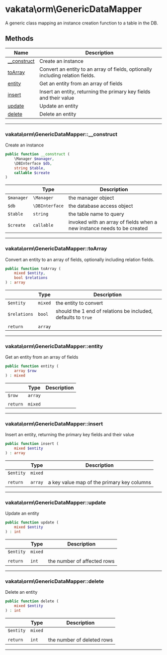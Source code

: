 # vakata\orm\GenericDataMapper
A generic class mapping an instance creation function to a table in the DB.

## Methods

| Name | Description |
|------|-------------|
|[__construct](#vakata\orm\genericdatamapper__construct)|Create an instance|
|[toArray](#vakata\orm\genericdatamappertoarray)|Convert an entity to an array of fields, optionally including relation fields.|
|[entity](#vakata\orm\genericdatamapperentity)|Get an entity from an array of fields|
|[insert](#vakata\orm\genericdatamapperinsert)|Insert an entity, returning the primary key fields and their value|
|[update](#vakata\orm\genericdatamapperupdate)|Update an entity|
|[delete](#vakata\orm\genericdatamapperdelete)|Delete an entity|

---



### vakata\orm\GenericDataMapper::__construct
Create an instance  


```php
public function __construct (  
    \Manager $manager,  
    \DBInterface $db,  
    string $table,  
    callable $create  
)   
```

|  | Type | Description |
|-----|-----|-----|
| `$manager` | `\Manager` | the manager object |
| `$db` | `\DBInterface` | the database access object |
| `$table` | `string` | the table name to query |
| `$create` | `callable` | invoked with an array of fields when a new instance needs to be created |

---


### vakata\orm\GenericDataMapper::toArray
Convert an entity to an array of fields, optionally including relation fields.  


```php
public function toArray (  
    mixed $entity,  
    bool $relations  
) : array    
```

|  | Type | Description |
|-----|-----|-----|
| `$entity` | `mixed` | the entity to convert |
| `$relations` | `bool` | should the 1 end of relations be included, defaults to `true` |
|  |  |  |
| `return` | `array` |  |

---


### vakata\orm\GenericDataMapper::entity
Get an entity from an array of fields  


```php
public function entity (  
    array $row  
) : mixed    
```

|  | Type | Description |
|-----|-----|-----|
| `$row` | `array` |  |
|  |  |  |
| `return` | `mixed` |  |

---


### vakata\orm\GenericDataMapper::insert
Insert an entity, returning the primary key fields and their value  


```php
public function insert (  
    mixed $entity  
) : array    
```

|  | Type | Description |
|-----|-----|-----|
| `$entity` | `mixed` |  |
|  |  |  |
| `return` | `array` | a key value map of the primary key columns |

---


### vakata\orm\GenericDataMapper::update
Update an entity  


```php
public function update (  
    mixed $entity  
) : int    
```

|  | Type | Description |
|-----|-----|-----|
| `$entity` | `mixed` |  |
|  |  |  |
| `return` | `int` | the number of affected rows |

---


### vakata\orm\GenericDataMapper::delete
Delete an entity  


```php
public function delete (  
    mixed $entity  
) : int    
```

|  | Type | Description |
|-----|-----|-----|
| `$entity` | `mixed` |  |
|  |  |  |
| `return` | `int` | the number of deleted rows |

---

